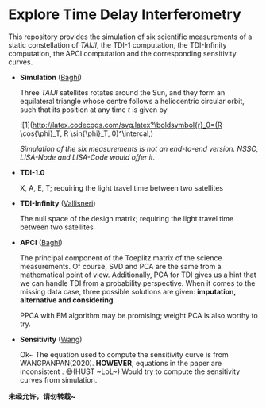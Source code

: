# Explore Time Delay Interferometry 

This repository provides the simulation of six scientific measurements of a static constellation of *TAIJI*,  the TDI-1 computation, the TDI-Infinity computation, the APCI computation and the corresponding sensitivity curves.

- **Simulation** ([Baghi](https://journals.aps.org/prd/abstract/10.1103/PhysRevD.104.122001 ))

  Three *TAIJI* satellites rotates around the Sun, and they form an equilateral triangle whose centre follows a heliocentric circular orbit, such that its position at any time *t* is given by

  

  ![1](http://latex.codecogs.com/svg.latex?\boldsymbol{r}_0=(R \cos{\phi}_T, R \sin{\phi}_T, 0)^\intercal,)
  
  *Simulation of the six measurements is not an end-to-end version. NSSC, LISA-Node and LISA-Code would offer it.*

- **TDI-1.0**

  X, A, E, T; requiring the light travel time between two satellites

- **TDI-Infinity** ([Vallisneri](https://arxiv.org/abs/2008.12343 ))

  The null space of the design matrix; requiring the light travel time between two satellites

- **APCI** ([Baghi](https://journals.aps.org/prd/abstract/10.1103/PhysRevD.104.122001 ))

  The principal component of the Toeplitz matrix of the science measurements. Of course, SVD and PCA are the same from a mathematical point of view. Additionally, PCA for TDI gives us a hint that we can handle TDI from a probability perspective. When it comes to the missing data case, three possible solutions are given: **imputation, alternative and considering**. 

  PPCA with EM algorithm may be promising; weight PCA is also worthy to try.

- **Sensitivity** ([Wang](https://journals.aps.org/prd/abstract/10.1103/PhysRevD.103.063021))

  Ok~ The equation used to compute the sensitivity curve is from WANGPANPAN(2020). **HOWEVER**, equations in the paper are inconsistent . 😅(HUST ~LoL~) Would try to compute the sensitivity curves from simulation.

**未经允许，请勿转载~**

